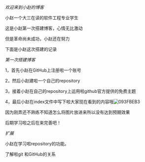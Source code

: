 *欢迎来到小赵的博客*


小赵一个大三在读的软件工程专业学生

这是小赵第一次搭建博客，心情无比激动

但是革命尚未成功，小赵还在努力

下面是小赵这次搭建的记录

*第一次搭建博客*

1，首先小赵在GitHub上注册啦一个账号

2，然后小赵建啦一个自己的repository

3，接着小赵在自己的repository上运用啦github官方提供的免费主题

4，最后小赵在index文件中写下啦大家现在看到的内容哦![093FBEB3](https://user-images.githubusercontent.com/94788683/142989080-3d3c245d-6a97-41c6-b807-3ea297c7acd0.png)

因为刚弄还不熟练不知道怎么将图片放进来所以没有达到预期效果

后期学习啦之后在来完善吧！

*扩展*

小赵在学习啦repository的功能。

了解啦git 和GitHub的关系

